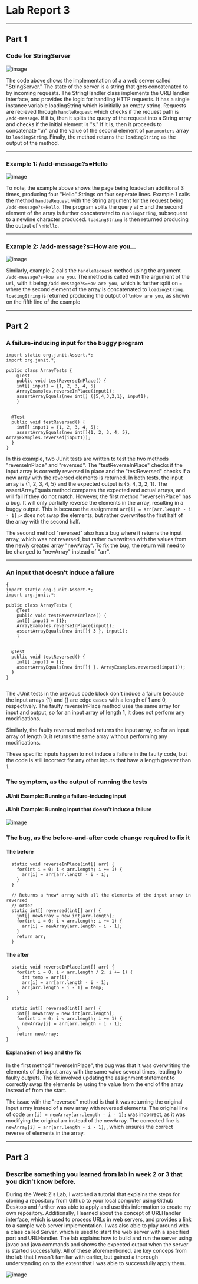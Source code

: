 # Lab Report 3

---

## Part 1

### Code for StringServer
![image](https://user-images.githubusercontent.com/114371214/215438771-640d4327-46b2-4f61-a696-c29ed39c8fe8.png)

The code above shows the implementation of a a web server called "StringServer." The state of the server is a string that gets concatenated to by incoming requests. The StringHandler class implements the URLHandler interface, and provides the logic for handling HTTP requests. It has a single instance variable loadingString which is initially an empty string. Requests are recieved through `handleRequest` which checks if the request path is `/add-message`. If it is, then it splits the query of the request into a String array and checks if the initial element is "s." If it is, then it proceeds to concatenate "\n" and the value of the second element of `paramenters` array to `loadingString`. Finally, the method returns the `loadingString` as the output of the method. 


---
### Example 1: /add-message?s=Hello
![image](https://user-images.githubusercontent.com/114371214/215437572-bcc9bcaf-4780-4089-8b2c-576d707e2635.png)


To note, the example above shows the page being loaded an additional 3 times, producing four "Hello" Strings on four seperate lines. Example 1 calls the method `handleRequest` with the String argument for the request being `/add-message?s=Hello`. The program splits the query at **=** and the second element of the array is further concatenated to `runningString`, subsequent to a newline character produced. `loadingString` is then returned producing the output of `\nHello`. 

---
### Example 2: /add-message?s=How are you__
![image](https://user-images.githubusercontent.com/114371214/215438110-808e5e87-0878-4079-8c26-0b35a50660df.png)

Similarly, example 2 calls the `handleRequest` method using the argument `/add-message?s=How are you`. The method is called with the argument of the `url`, with it being `/add-message?s=How are you,` which is further split on `=` where the second element of the array is concatenated to `loadingString`. `loadingString` is returned producing the output of `\nHow are you`, as shown on the fifth line of the example


---

## Part 2
### A failure-inducing input for the buggy program

```
import static org.junit.Assert.*;
import org.junit.*;

public class ArrayTests {
	@Test 
	public void testReverseInPlace() {
    int[] input1 = {1, 2, 3, 4, 5}
    ArrayExamples.reverseInPlace(input1);
    assertArrayEquals(new int[] ({5,4,3,2,1}, input1);
	}


  @Test
  public void testReversed() {
    int[] input1 = {1, 2, 3, 4, 5};
    assertArrayEquals(new int[]{1, 2, 3, 4, 5}, ArrayExamples.reversed(input1));
  }
}

```

In this example, two JUnit tests are written to test the two methods "reverseInPlace" and "reversed". The "testReverseInPlace" checks if the input array is correctly reversed in place and the "testReversed" checks if a new array with the reversed elements is returned. In both tests, the input array is {1, 2, 3, 4, 5} and the expected output is {5, 4, 3, 2, 1}. The assertArrayEquals method compares the expected and actual arrays, and will fail if they do not match. However, the first method "reverseInPlace" has a bug. It will only partially reverse the elements in the array, resulting in a buggy output. This is because the assignment `arr[i] = arr[arr.length - i - 1];>` does not swap the elements, but rather overwrites the first half of the array with the second half.

The second method "reversed" also has a bug where it returns the input array, which was not reversed, but rather overwritten with the values from the newly created array "newArray". To fix the bug, the return will need to be changed to "newArray" instead of "arr".

---
### An input that doesn’t induce a failure

```
{
import static org.junit.Assert.*;
import org.junit.*;

public class ArrayTests {
	@Test 
	public void testReverseInPlace() {
    int[] input1 = {1};
    ArrayExamples.reverseInPlace(input1);
    assertArrayEquals(new int[]{ 3 }, input1);
	}


  @Test
  public void testReversed() {
    int[] input1 = {};
    assertArrayEquals(new int[]{ }, ArrayExamples.reversed(input1));
  }
}


```
The JUnit tests in the previous code block don't induce a failure because the input arrays {1} and {} are edge cases with a length of 1 and 0, respectively. The faulty reverseInPlace method uses the same array for input and output, so for an input array of length 1, it does not perform any modifications.

Similarly, the faulty reversed method returns the input array, so for an input array of length 0, it returns the same array without performing any modifications.

These specific inputs happen to not induce a failure in the faulty code, but the code is still incorrect for any other inputs that have a length greater than 1.

### The symptom, as the output of running the tests
#### JUnit Example: Running a failure-inducing input

#### JUnit Example: Running input that doesn't induce a failure
![image](https://user-images.githubusercontent.com/114371214/215444678-cad667c5-9b57-4797-bb03-ee78784fc9f9.png)



### The bug, as the before-and-after code change required to fix it
#### The before
```
  static void reverseInPlace(int[] arr) {
    for(int i = 0; i < arr.length; i += 1) {
      arr[i] = arr[arr.length - i - 1];
    }
  }

  // Returns a *new* array with all the elements of the input array in reversed
  // order
  static int[] reversed(int[] arr) {
    int[] newArray = new int[arr.length];
    for(int i = 0; i < arr.length; i += 1) {
      arr[i] = newArray[arr.length - i - 1];
    }
    return arr;
  }
```

#### The after

```
  static void reverseInPlace(int[] arr) {
    for(int i = 0; i < arr.length / 2; i += 1) {
      int temp = arr[i];
      arr[i] = arr[arr.length - i - 1];
      arr[arr.length - i - 1] = temp;
    }
}

  static int[] reversed(int[] arr) {
    int[] newArray = new int[arr.length];
    for(int i = 0; i < arr.length; i += 1) {
      newArray[i] = arr[arr.length - i - 1];
    }
    return newArray;
}
```


#### Explanation of bug and the fix 

In the first method "reverseInPlace", the bug was that it was overwriting the elements of the input array with the same value several times, leading to faulty outputs. The fix involved updating the assignment statement to correctly swap the elements by using the value from the end of the array instead of from the start.

The issue with the "reversed" method is that it was returning the original input array instead of a new array with reversed elements. The original line of code `arr[i] = newArray[arr.length - i - 1];` was incorrect, as it was modifying the original arr instead of the newArray. The corrected line is `newArray[i] = arr[arr.length - i - 1];`, which ensures the correct reverse of elements in the array. 

---

## Part 3
### Describe something you learned from lab in week 2 or 3 that you didn’t know before.
During the Week 2's Lab, I watched a tutorial that explains the steps for cloning a repository from Github to your local computer using Github Desktop and further was able to apply and use this information to create my own repository. Additionally, I learned about the concept of URLHandler interface, which is used to process URLs in web servers, and provides a link to a sample web server implementation. I was also able to play around with a class called Server, which is used to start the web server with a specified port and URLHandler. The lab explains how to build and run the server using javac and java commands and shows the expected output when the server is started successfully. All of these aforementioned, are key conceps from the lab that I wasn't familiar with earlier, but gained a thorough understanding on to the extent that I was able to successfully apply them.


![image](https://user-images.githubusercontent.com/114371214/215430627-b1141f6f-dc14-4e60-bdca-05c6a86e625a.png)


